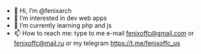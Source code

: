 - 👋 Hi, I’m @fenixarch
- 👀 I’m interested in dev web apps
- 🌱 I’m currently learning php and js
- 📫 How to reach me: type to me e-mail fenixoffc@gmail.com or fenixoffc@mail.ru or my telegram https://t.me/fenixoffc_us
